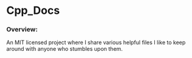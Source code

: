 # Cpp_Docs

### Overview:
An MIT licensed project where I share various helpful files I like to keep around with anyone who stumbles upon them.
